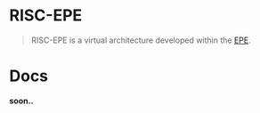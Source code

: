 # RISC-EPE
> RISC-EPE is a virtual architecture developed within the [EPE](https://github.com/extreme-programming-event). 

# Docs
__soon..__